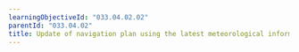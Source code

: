 ```yaml
---
learningObjectiveId: "033.04.02.02"
parentId: "033.04.02"
title: Update of navigation plan using the latest meteorological information
---
```

